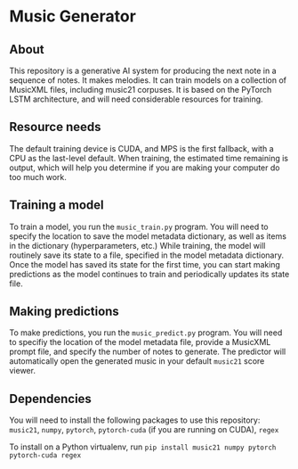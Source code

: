 # Music Generator

## About
This repository is a generative AI system for producing the next note in a sequence of notes. It makes melodies. It can train models on a collection of MusicXML files, including music21 corpuses. It is based on the PyTorch LSTM architecture, and will need considerable resources for training.

## Resource needs
The default training device is CUDA, and MPS is the first fallback, with a CPU as the last-level default. When training, the estimated time remaining is output, which will help you determine if you are making your computer do too much work.

## Training a model
To train a model, you run the `music_train.py` program. You will need to specify the location to save the model metadata dictionary, as well as items in the dictionary (hyperparameters, etc.) While training, the model will routinely save its state to a file, specified in the model metadata dictionary. Once the model has saved its state for the first time, you can start making predictions as the model continues to train and periodically updates its state file.

## Making predictions
To make predictions, you run the `music_predict.py` program. You will need to specifiy the location of the model metadata file, provide a MusicXML prompt file, and specify the number of notes to generate. The predictor will automatically open the generated music in your default `music21` score viewer.

## Dependencies
You will need to install the following packages to use this repository:
`music21`, `numpy`, `pytorch`, `pytorch-cuda` (if you are running on CUDA), `regex`

To install on a Python virtualenv, run `pip install music21 numpy pytorch pytorch-cuda regex`
